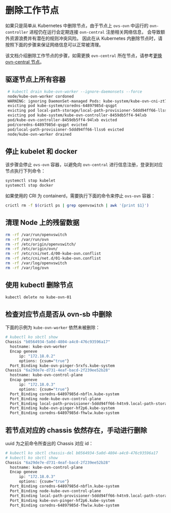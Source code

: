 # 删除工作节点

如果只是简单从 Kubernetes 中删除节点，由于节点上 `ovs-ovn` 中运行的 `ovn-controller` 进程仍在运行会定期连接 `ovn-central` 注册相关网络信息，
会导致额外资源浪费并有潜在的规则冲突风险。
因此在从 Kubernetes 内删除节点时，请按照下面的步骤来保证网络信息可以正常被清理。

该文档介绍删除工作节点的步骤，如需更换 `ovn-central` 所在节点，请参考[更换 ovn-central 节点](./change-ovn-central-node.md)。

## 驱逐节点上所有容器

````bash
 # kubectl drain kube-ovn-worker --ignore-daemonsets --force
 node/kube-ovn-worker cordoned
 WARNING: ignoring DaemonSet-managed Pods: kube-system/kube-ovn-cni-zt74b, kube-system/kube-ovn-pinger-5rxfs, kube-system/kube-proxy-jpmnm, kube-system/ovs-ovn-v2kll
 evicting pod kube-system/coredns-64897985d-qsgpt
 evicting pod local-path-storage/local-path-provisioner-5ddd94ff66-llss6
 evicting pod kube-system/kube-ovn-controller-8459db5ff4-94lxb
 pod/kube-ovn-controller-8459db5ff4-94lxb evicted
 pod/coredns-64897985d-qsgpt evicted
 pod/local-path-provisioner-5ddd94ff66-llss6 evicted
 node/kube-ovn-worker drained
````

## 停止 kubelet 和 docker

该步骤会停止 `ovs-ovn` 容器，以避免向 `ovn-central` 进行信息注册，登录到对应节点执行下列命令：
  
```bash
systemctl stop kubelet
systemctl stop docker
```

如果使用的 CRI 为 containerd，需要执行下面的命令来停止 `ovs-ovn` 容器：

```bash
crictl rm -f $(crictl ps | grep openvswitch | awk '{print $1}')
```

## 清理 Node 上的残留数据

```bash
rm -rf /var/run/openvswitch
rm -rf /var/run/ovn
rm -rf /etc/origin/openvswitch/
rm -rf /etc/origin/ovn/
rm -rf /etc/cni/net.d/00-kube-ovn.conflist
rm -rf /etc/cni/net.d/01-kube-ovn.conflist
rm -rf /var/log/openvswitch
rm -rf /var/log/ovn
```

## 使用 kubectl 删除节点

```bash
kubectl delete no kube-ovn-01
```

## 检查对应节点是否从 ovn-sb 中删除

下面的示例为 `kube-ovn-worker` 依然未被删除：

```bash
# kubectl ko sbctl show
Chassis "b0564934-5a0d-4804-a4c0-476c93596a17"
  hostname: kube-ovn-worker
  Encap geneve
      ip: "172.18.0.2"
      options: {csum="true"}
  Port_Binding kube-ovn-pinger-5rxfs.kube-system
Chassis "6a29de7e-d731-4eaf-bacd-2f239ee52b28"
  hostname: kube-ovn-control-plane
  Encap geneve
      ip: "172.18.0.3"
      options: {csum="true"}
  Port_Binding coredns-64897985d-nbfln.kube-system
  Port_Binding node-kube-ovn-control-plane
  Port_Binding local-path-provisioner-5ddd94ff66-h4tn9.local-path-storage
  Port_Binding kube-ovn-pinger-hf2p6.kube-system
  Port_Binding coredns-64897985d-fhwlw.kube-system
```

## 若节点对应的 chassis 依然存在，手动进行删除

uuid 为之前命令所查出的 Chassis 对应 id：

```bash
# kubectl ko sbctl chassis-del b0564934-5a0d-4804-a4c0-476c93596a17
# kubectl ko sbctl show
Chassis "6a29de7e-d731-4eaf-bacd-2f239ee52b28"
  hostname: kube-ovn-control-plane
  Encap geneve
      ip: "172.18.0.3"
      options: {csum="true"}
  Port_Binding coredns-64897985d-nbfln.kube-system
  Port_Binding node-kube-ovn-control-plane
  Port_Binding local-path-provisioner-5ddd94ff66-h4tn9.local-path-storage
  Port_Binding kube-ovn-pinger-hf2p6.kube-system
  Port_Binding coredns-64897985d-fhwlw.kube-system
```
